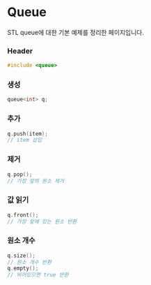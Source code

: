 # Queue
STL queue에 대한 기본 예제를 정리한 페이지입니다.

### Header
```cpp
#include <queue>
```
### 생성
```cpp
queue<int> q;
```
### 추가
```cpp
q.push(item);
// item 삽입
```
### 제거
```cpp
q.pop();
// 가장 앞의 원소 제거
```
### 값 읽기
```cpp
q.front();
// 가장 앞에 있는 원소 반환
```
### 원소 개수
```cpp
q.size();
// 원소 개수 반환
q.empty();
// 비어있으면 true 반환
```
